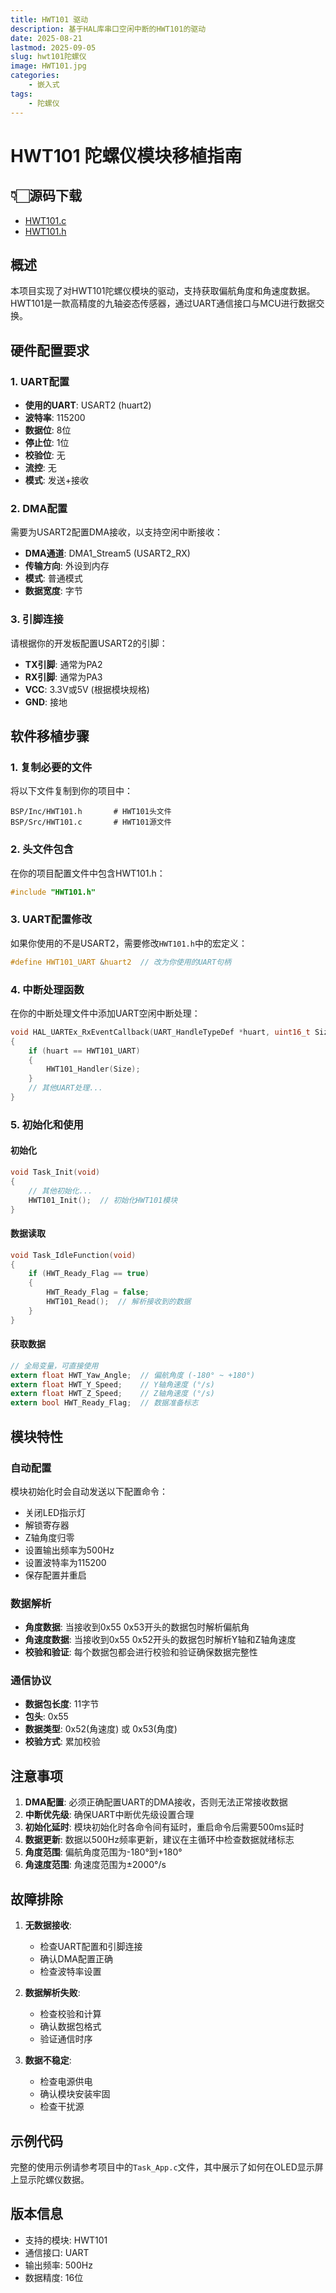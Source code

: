 ```yaml
---
title: HWT101 驱动
description: 基于HAL库串口空闲中断的HWT101的驱动
date: 2025-08-21
lastmod: 2025-09-05
slug: hwt101陀螺仪
image: HWT101.jpg
categories:
    - 嵌入式
tags:
    - 陀螺仪
---
```

# HWT101 陀螺仪模块移植指南

## 👇🏻源码下载
- [HWT101.c](/code/HWT101/HWT101.c)
- [HWT101.h](/code/HWT101/HWT101.h)

## 概述
本项目实现了对HWT101陀螺仪模块的驱动，支持获取偏航角度和角速度数据。HWT101是一款高精度的九轴姿态传感器，通过UART通信接口与MCU进行数据交换。

## 硬件配置要求

### 1. UART配置
- **使用的UART**: USART2 (huart2)
- **波特率**: 115200
- **数据位**: 8位
- **停止位**: 1位
- **校验位**: 无
- **流控**: 无
- **模式**: 发送+接收

### 2. DMA配置
需要为USART2配置DMA接收，以支持空闲中断接收：
- **DMA通道**: DMA1_Stream5 (USART2_RX)
- **传输方向**: 外设到内存
- **模式**: 普通模式
- **数据宽度**: 字节

### 3. 引脚连接
请根据你的开发板配置USART2的引脚：
- **TX引脚**: 通常为PA2
- **RX引脚**: 通常为PA3
- **VCC**: 3.3V或5V (根据模块规格)
- **GND**: 接地

## 软件移植步骤

### 1. 复制必要的文件
将以下文件复制到你的项目中：
```
BSP/Inc/HWT101.h       # HWT101头文件
BSP/Src/HWT101.c       # HWT101源文件
```

### 2. 头文件包含
在你的项目配置文件中包含HWT101.h：
```c
#include "HWT101.h"
```

### 3. UART配置修改
如果你使用的不是USART2，需要修改`HWT101.h`中的宏定义：
```c
#define HWT101_UART &huart2  // 改为你使用的UART句柄
```

### 4. 中断处理函数
在你的中断处理文件中添加UART空闲中断处理：
```c
void HAL_UARTEx_RxEventCallback(UART_HandleTypeDef *huart, uint16_t Size)
{
    if (huart == HWT101_UART)
    {
        HWT101_Handler(Size);
    }
    // 其他UART处理...
}
```

### 5. 初始化和使用

#### 初始化
```c
void Task_Init(void)
{
    // 其他初始化...
    HWT101_Init();  // 初始化HWT101模块
}
```

#### 数据读取
```c
void Task_IdleFunction(void)
{
    if (HWT_Ready_Flag == true)
    {
        HWT_Ready_Flag = false;
        HWT101_Read();  // 解析接收到的数据
    }
}
```

#### 获取数据
```c
// 全局变量，可直接使用
extern float HWT_Yaw_Angle;  // 偏航角度 (-180° ~ +180°)
extern float HWT_Y_Speed;    // Y轴角速度 (°/s)
extern float HWT_Z_Speed;    // Z轴角速度 (°/s)
extern bool HWT_Ready_Flag;  // 数据准备标志
```

## 模块特性

### 自动配置
模块初始化时会自动发送以下配置命令：
- 关闭LED指示灯
- 解锁寄存器
- Z轴角度归零
- 设置输出频率为500Hz
- 设置波特率为115200
- 保存配置并重启

### 数据解析
- **角度数据**: 当接收到0x55 0x53开头的数据包时解析偏航角
- **角速度数据**: 当接收到0x55 0x52开头的数据包时解析Y轴和Z轴角速度
- **校验和验证**: 每个数据包都会进行校验和验证确保数据完整性

### 通信协议
- **数据包长度**: 11字节
- **包头**: 0x55
- **数据类型**: 0x52(角速度) 或 0x53(角度)
- **校验方式**: 累加校验

## 注意事项

1. **DMA配置**: 必须正确配置UART的DMA接收，否则无法正常接收数据
2. **中断优先级**: 确保UART中断优先级设置合理
3. **初始化延时**: 模块初始化时各命令间有延时，重启命令后需要500ms延时
4. **数据更新**: 数据以500Hz频率更新，建议在主循环中检查数据就绪标志
5. **角度范围**: 偏航角度范围为-180°到+180°
6. **角速度范围**: 角速度范围为±2000°/s

## 故障排除

1. **无数据接收**: 
   - 检查UART配置和引脚连接
   - 确认DMA配置正确
   - 检查波特率设置

2. **数据解析失败**:
   - 检查校验和计算
   - 确认数据包格式
   - 验证通信时序

3. **数据不稳定**:
   - 检查电源供电
   - 确认模块安装牢固
   - 检查干扰源

## 示例代码

完整的使用示例请参考项目中的`Task_App.c`文件，其中展示了如何在OLED显示屏上显示陀螺仪数据。

## 版本信息
- 支持的模块: HWT101
- 通信接口: UART
- 输出频率: 500Hz
- 数据精度: 16位
